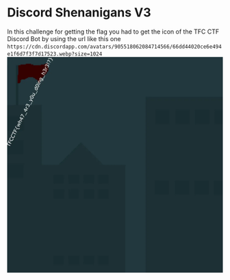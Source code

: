 # Discord Shenanigans V3
In this challenge for getting the flag you had to get the icon of the TFC CTF Discord Bot by using the url like this one `https://cdn.discordapp.com/avatars/905518062084714566/66dd44020ce6e494e1f6d7f3f7d17523.webp?size=1024`<img src="flag.png">